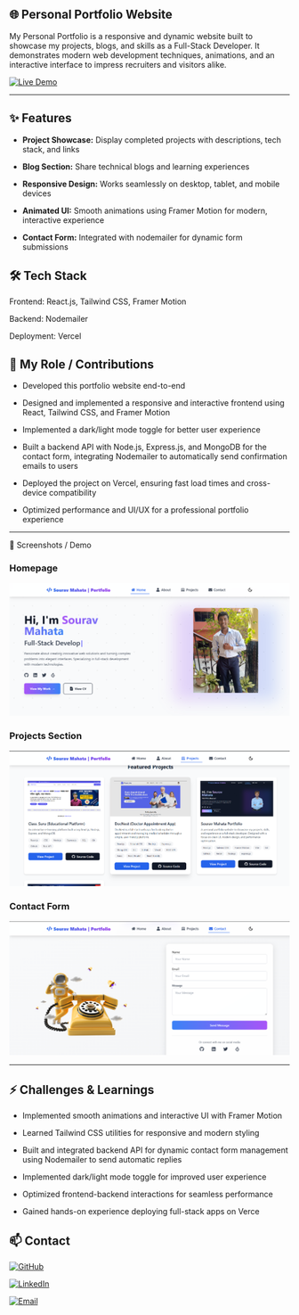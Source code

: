 ## 🌐 Personal Portfolio Website

My Personal Portfolio is a responsive and dynamic website built to showcase my projects, blogs, and skills as a Full-Stack Developer. It demonstrates modern web development techniques, animations, and an interactive interface to impress recruiters and visitors alike.

[![Live Demo](https://img.shields.io/badge/Live%20Demo-Portfolio-blue)](https://souravmahata.vercel.app/)

---

## ✨ Features

- **Project Showcase:** Display completed projects with descriptions, tech stack, and links

- **Blog Section:** Share technical blogs and learning experiences

- **Responsive Design:** Works seamlessly on desktop, tablet, and mobile devices

- **Animated UI:** Smooth animations using Framer Motion for modern, interactive experience

- **Contact Form:** Integrated with nodemailer for dynamic form submissions

## 🛠️ Tech Stack

Frontend: React.js, Tailwind CSS, Framer Motion

Backend: Nodemailer

Deployment: Vercel

## 👤 My Role / Contributions

- Developed this portfolio website end-to-end

- Designed and implemented a responsive and interactive frontend using React, Tailwind CSS, and Framer Motion

- Implemented a dark/light mode toggle for better user experience

- Built a backend API with Node.js, Express.js, and MongoDB for the contact form, integrating Nodemailer to automatically send confirmation emails to users

- Deployed the project on Vercel, ensuring fast load times and cross-device compatibility

- Optimized performance and UI/UX for a professional portfolio experience

---

📸 Screenshots / Demo

### Homepage
![Homepage](./frontend-main/src/assets/HomePag.png)

### Projects Section
![Projects Section](./frontend-main/src/assets/Projects.png)

### Contact Form
![Contact Form](./frontend-main/src/assets/Contact.png)

---

## ⚡ Challenges & Learnings

- Implemented smooth animations and interactive UI with Framer Motion

- Learned Tailwind CSS utilities for responsive and modern styling

- Built and integrated backend API for dynamic contact form management using Nodemailer to send automatic replies

- Implemented dark/light mode toggle for improved user experience

- Optimized frontend-backend interactions for seamless performance

- Gained hands-on experience deploying full-stack apps on Verce

## 📫 Contact

[![GitHub](https://img.shields.io/badge/GitHub-MahataSourav-181717?style=flat&logo=github&logoColor=white)](https://github.com/mahatasourav)

[![LinkedIn](https://img.shields.io/badge/LinkedIn-MahataSourav-0A66C2?style=flat&logo=linkedin&logoColor=white)](https://www.linkedin.com/in/mahatasourav/)

[![Email](https://img.shields.io/badge/Email-mahatasourav35@gmail.com-D14836?style=flat&logo=gmail&logoColor=white)](mailto:mahatasourav35@gmail.com)

